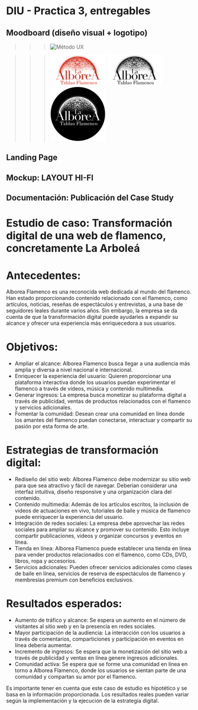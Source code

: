 # DIU - Practica 3, entregables

## Moodboard (diseño visual + logotipo)   

>>> ![Método UX](img/m_moodboard.png)

>>> ![Método UX](img/m_logoNormal.png)
>>> ![Método UX](img/m_logonegro.png)
>>> ![Método UX](img/m_logoblanco.png)

## Landing Page


## Mockup: LAYOUT HI-FI


## Documentación: Publicación del Case Study


# Estudio de caso: Transformación digital de una web de flamenco, concretamente La Arboleá

# Antecedentes:

Alborea Flamenco es una reconocida web dedicada al mundo del flamenco. Han estado proporcionando contenido relacionado con el flamenco, como artículos, noticias, reseñas de espectáculos y entrevistas, a una base de seguidores leales durante varios años. Sin embargo, la empresa se da cuenta de que la transformación digital puede ayudarles a expandir su alcance y ofrecer una experiencia más enriquecedora a sus usuarios.

# Objetivos:

- Ampliar el alcance: Alborea Flamenco busca llegar a una audiencia más amplia y diversa a nivel nacional e internacional.
- Enriquecer la experiencia del usuario: Quieren proporcionar una plataforma interactiva donde los usuarios puedan experimentar el flamenco a través de videos, música y contenido multimedia.
- Generar ingresos: La empresa busca monetizar su plataforma digital a través de publicidad, ventas de productos relacionados con el flamenco y servicios adicionales.
- Fomentar la comunidad: Desean crear una comunidad en línea donde los amantes del flamenco puedan conectarse, interactuar y compartir su pasión por esta forma de arte.

# Estrategias de transformación digital:

- Rediseño del sitio web: Alborea Flamenco debe modernizar su sitio web para que sea atractivo y fácil de navegar. Deberían considerar una interfaz intuitiva, diseño responsive y una organización clara del contenido.
- Contenido multimedia: Además de los artículos escritos, la inclusión de videos de actuaciones en vivo, tutoriales de baile y música de flamenco puede enriquecer la experiencia del usuario.
- Integración de redes sociales: La empresa debe aprovechar las redes sociales para ampliar su alcance y promover su contenido. Esto incluye compartir publicaciones, videos y organizar concursos y eventos en línea.
- Tienda en línea: Alborea Flamenco puede establecer una tienda en línea para vender productos relacionados con el flamenco, como CDs, DVD, libros, ropa y accesorios.
- Servicios adicionales: Pueden ofrecer servicios adicionales como clases de baile en línea, servicios de reserva de espectáculos de flamenco y membresías premium con beneficios exclusivos.

# Resultados esperados:

- Aumento de tráfico y alcance: Se espera un aumento en el número de visitantes al sitio web y en la presencia en redes sociales.
- Mayor participación de la audiencia: La interacción con los usuarios a través de comentarios, comparticiones y participación en eventos en línea debería aumentar.
- Incremento de ingresos: Se espera que la monetización del sitio web a través de publicidad y ventas en línea genere ingresos adicionales.
- Comunidad activa: Se espera que se forme una comunidad en línea en torno a Alborea Flamenco, donde los usuarios se sientan parte de una comunidad y compartan su amor por el flamenco.

Es importante tener en cuenta que este caso de estudio es hipotético y se basa en la información proporcionada. Los resultados reales pueden variar según la implementación y la ejecución de la estrategia digital.

 
